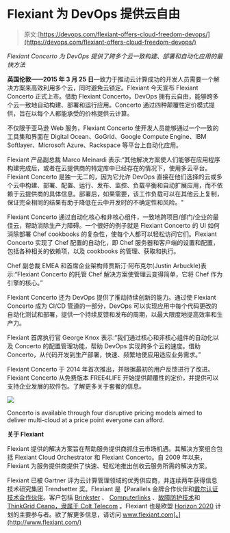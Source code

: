 # Flexiant 为 DevOps 提供云自由

> 原文:[https://devops.com/flexiant-offers-cloud-freedom-devops/](https://devops.com/flexiant-offers-cloud-freedom-devops/)

*Flexiant Concerto 为 DevOps 提供了跨多个云一致构建、部署和自动化应用的最快方法*

**英国伦敦——2015 年 3 月 25 日**—致力于推动云计算成功的开发人员需要一个解决方案来高效利用多个云，同时避免云锁定。Flexiant 今天宣布 Flexiant Concerto 正式上市。借助 Flexiant Concerto，DevOps 拥有云自由，能够跨多个云一致地自动构建、部署和运行应用。Concerto 通过四种颠覆性定价模式提供，旨在以每个人都能承受的价格提供云计算。

不仅限于亚马逊 Web 服务，Flexiant Concerto 使开发人员能够通过一个一致的工具集和界面在 Digital Ocean、GoGrid、Google Compute Engine、IBM Softlayer、Microsoft Azure、Rackspace 等平台上自动化应用。

Flexiant 产品副总裁 Marco Meinardi 表示:“其他解决方案使人们能够在应用程序构建完成后，或者在云提供商的特定库中已经存在的情况下，使用多云平台。Flexiant Concerto 是独一无二的，因为它允许 DevOps 直接在他们选择的云或多个云中构建、部署、配置、运行、发布、监控、负载平衡和自动扩展应用，而不依赖于云提供商的具体信息。部署后，如果需要，该工作负载可以在其他云上复制，保证完全相同的结果有助于降低在云中开发时的不确定性和风险。"

Flexiant Concerto 通过自动化核心和非核心组件，一致地跨项目/部门/企业的最佳云，帮助消除生产力障碍。一个很好的例子就是 Flexiant Concerto 的 UI 如何消除部署 Chef cookbooks 的复杂性，使每个人都可以轻松访问它们。Flexiant Concerto 实现了 Chef 配置的自动化，即 Chef 服务器和客户端的设置和配置，包括各种相关的依赖项，以及 cookbooks 的管理、获取和执行。

Chef 副总裁 EMEA 和首席企业架构师贾斯汀·阿布克尔(Justin Arbuckle)表示:“Flexiant Concerto 的托管 Chef 解决方案使管理云变得简单，它将 Chef 作为引擎的核心。”

Flexiant Concerto 还为 DevOps 提供了推动持续创新的能力。通过使 Flexiant Concerto 成为 CI/CD 管道的一部分，DevOps 可以实现应用中每个代码更改的自动化测试和部署，提供一个持续反馈和发布的周期，以最大限度地提高效率和生产力。

Flexiant 首席执行官 George Knox 表示:“我们通过核心和非核心组件的自动化以及 Concerto 的配置管理功能，帮助 DevOps 实现跨多个云的速度。借助 Concerto，从代码开发到生产部署，快速、频繁地使应用适应业务需求。”

Flexiant Concerto 于 2014 年首次推出，并根据最初的用户反馈进行了改进。Flexiant Concerto 从免费版本 FREE4LIFE 开始提供颠覆性的定价，并提供可以支持企业发展的软件包。了解更多关于套餐的信息。

[![](../Images/2f9bac47ad76a41270bfe8ece73d248f.png)](https://devops.com/wp-content/uploads/2015/03/concertopricing.jpg)

Concerto is available through four disruptive pricing models aimed to deliver multi-cloud at a price point everyone can afford.

**关于 Flexiant**

Flexiant 提供的解决方案旨在帮助服务提供商抓住云市场机遇。其解决方案组合包括 Flexiant Cloud Orchestrator 和 Flexiant Concerto。自 2009 年以来，Flexiant 为服务提供商提供了快速、轻松地推出创收云服务所需的解决方案。

Flexiant 已被 Gartner 评为云计算管理领域的优秀供应商，并连续两年获得信息技术研究集团 Trendsetter 奖。Flexiant 是【Parallels 金牌合作伙伴和[戴尔认证技术合作伙伴](http://www.flexiant.com/dell/)。客户包括 [Brinkster](https://www.brinkster.com) 、 [Computerlinks](http://learn.flexiant.com/alvea-services-flexiant-webinar) 、[故障防护技术](http://www.flexiant.com/news/failproof-technology-inc-selects-flexiant/)和 [ThinkGrid Ceano，隶属于 Colt Telecom](http://learn.flexiant.com/hs-fs/hub/154734/file-535379963-pdf/Parallels_Case_Study.pdf) 。Flexiant 也是欧盟 [Horizon 2020](http://ec.europa.eu/programmes/horizon2020/) 计划的主要参与者。欲了解更多信息，请访问 www.flexiant.com[。](http://www.flexiant.com/)
